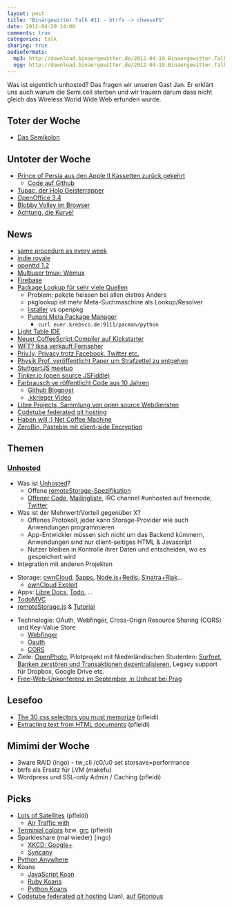 ```yaml
---
layout: post
title: "Binärgewitter Talk #11 - btrfs -> cheeseFS"
date: 2012-04-20 14:00
comments: true
categories: talk
sharing: true
audioformats:
  mp3: http://download.binaergewitter.de/2012-04-19.Binaergewitter.Talk.11.mp3
  ogg: http://download.binaergewitter.de/2012-04-19.Binaergewitter.Talk.11.ogg
---
```

Was ist eigentlich unhosted? Das fragen wir unseren Gast Jan. Er erklärt uns auch warum die Semi.coli sterben und wir trauern darum dass nicht gleich das Wireless World Wide Web erfunden wurde.

## Toter der Woche
- [Das Semikolon](http://github.com/twitter/bootstrap/issues/3057)

## Untoter der Woche
- [Prince of Persia aus den Apple II Kassetten zurück gekehrt](http://jordanmechner.com/blog/2012/04/textfiles/)
    * [Code auf Github](https://github.com/jmechner/Prince-of-Persia-Apple-II)
- [Tupac, der Holo Geisterrapper](http://www.welt.de/kultur/musik/article106199399/Die-unheimliche-Holo-Auferstehung-des-toten-Tupac.html)
- [OpenOffice 3.4](http://www.golem.de/news/freie-buerosoftware-apache-openoffice-org-3-4-als-release-candidate-verfuegbar-1204-91264.html)
- [Blobby Volley im Browser](http://blobby.sourceforge.net/data/bv2browser/index.html)
- [Achtung, die Kurve!](http://stravid.com/projects/achtung-die-kurve/)

## News
- [same procedure as every week](http://www.humblebundle.com)
- [indie royale](http://indieroyale.com)
- [openttd 1.2](http://www.pro-linux.de/news/1/18274/openttd-12-erschienen.html)
- [Multiuser tmux: Wemux](https://github.com/zolrath/wemux)
- [Firebase](http://www.wired.com/wiredenterprise/2012/04/firebase/)
- [Package Lookup für sehr viele Quellen](http://labs.floatboth.com/pkglookup/)
    * Problem: pakete heissen bei allen distros Anders
    * pkglookup ist mehr Meta-Suchmaschine als Lookup/Resolver
    * [listaller](http://www.pro-linux.de/news/1/18276/listaller-054-freigegeben.html) vs openpkg
    * [Punani Meta Package Manager](https://github.com/krebscode/painload/tree/master/punani)
        - `curl euer.krebsco.de:9111/pacman/python`
- [Light Table IDE](http://www.kickstarter.com/projects/306316578/light-table)
- [Neuer CoffeeScript Compiler auf Kickstarter](http://www.kickstarter.com/projects/1182995593/make-a-better-coffeescript-compiler)
- [WFT? Ikea verkauft Fernseher](http://www.heise.de/newsticker/meldung/Ikea-verkauft-Fernseher-mit-Soundsystem-1541715.html)
- [Priv.ly, Privacy trotz Facebook, Twitter etc.](http://priv.ly/)
- [Physik Prof. veröffentlicht Paper um Strafzettel zu entgehen](http://www.neatorama.com/2012/04/14/man-beat-traffic-ticket-with-math/)
- [StuttgartJS meetup](http://www.meetup.com/stuttgartjs/)
- [Tinker.io (open source JSFiddle)](http://tinker.io/)
- [Farbrausch ve röffentlicht Code aus 10 Jahren](https://github.com/farbrausch/fr_public)
    * [Github Blogpost](https://github.com/blog/1103-ten-years-of-farbrausch-productions-on-github)
    * [.kkrieger Video](http://www.youtube.com/watch?v=oKCFq5GsrV0)
- [Libre Projects, Sammlung von open source Webdiensten](http://libreprojects.net)
- [Codetube federated git hosting](https://gitorious.org/codetube)
- [Haben will :) Net Coffee Machine](http://www.golem.de/news/fernbestellung-kaffeemaschine-mit-netzwerkanschluss-1204-91261.html)
- [ZeroBin, Pastebin mit client-side Encryption](http://sebsauvage.net/paste/)

## Themen
### [Unhosted](http://unhosted.org)
- Was ist [Unhosted](http://unhosted.org/#introduction)?
    * Offene [remoteStorage-Spezifikation](http://w3.org/community/unhosted/wiki/RemoteStorage)
    * [Offener Code](https://github.com/unhosted), [Mailingliste](https://groups.google.com/forum/?fromgroups#!forum/unhosted), IRC channel #unhosted auf freenode, [Twitter](http://twitter.com/unhosted)
- Was ist der Mehrwert/Vorteil gegenüber X?
    * Offenes Protokoll, jeder kann Storage-Provider wie auch Anwendungen programmieren
    * App-Entwickler müssen sich nicht um das Backend kümmern, Anwendungen sind nur client-seitiges HTML & Javascript
    * Nutzer bleiben in Kontrolle ihrer Daten und entscheiden, wo es gespeichert wird
- Integration mit anderen Projekten
 * Storage: [ownCloud](http://owncloud.org), [5apps](http://5apps.com), [Node.js+Redis](https://github.com/5apps/express-storage), [Sinatra+Riak](https://github.com/5apps/liquor-cabinet)…
     - [ownCloud Exploit](http://packetstormsecurity.org/files/111956/TC-SA-2012-01.txt)
 * Apps: [Libre Docs](http://libredocs.org/), [Todo](http://todomvc.unhosted.5apps.com/), …
 * [TodoMVC](http://addyosmani.github.com/todomvc/)
 * [remoteStorage.js](https://github.com/unhosted/remoteStorage.js) & [Tutorial](http://tutorial.unhosted.5apps.com/)
- Technologie: OAuth, Webfinger, Cross-Origin Resource Sharing (CORS) und Key-Value Store
    * [Webfinger](http://hueniverse.com/2009/08/introducing-webfinger/)
    * [Oauth](http://oauth.net/)
    * [CORS](http://www.w3.org/TR/cors/)
- Ziele: [OpenPhoto](https://openphoto.me/), Pilotprojekt mit Niederländischen Studenten: [Surfnet](http://surfnet.nl), [Banken zerstören und Transaktionen dezentralisieren](http://opentabs.net), Legacy support für Dropbox, Google Drive etc.
- [Free-Web-Unkonferenz im September, in Unhost bei Prag](https://github.com/unhosted/website/wiki/Unhost12)

## Lesefoo
- [The 30 css selectors you must memorize](http://net.tutsplus.com/tutorials/html-css-techniques/the-30-css-selectors-you-must-memorize/) (pfleidi)
- [Extracting text from HTML documents](http://tomazkovacic.com/blog/14/extracting-article-text-from-html-documents/) (pfleidi)

## Mimimi der Woche
- 3ware RAID (ingo) - tw_cli /c0/u0 set storsave=performance
- btrfs als Ersatz für LVM (makefu)
- Wordpress und SSL-only Admin / Caching (pfleidi)

## Picks
- [Lots of Satellites](http://geoscope.agi.com/LotsOfSatellites/) (pfleidi)
    * [Air Traffic with ](http://hackaday.com/2012/04/16/playing-air-traffic-controller-with-software-defined-radio/)
- [Terminial colors](http://wynnnetherland.com/journal/a-stylesheet-author-s-guide-to-terminal-colors) bzw. [grc](http://korpus.juls.savba.sk/~garabik/software/grc.html) (pfleidi)
- Sparkleshare (mal wieder) (ingo)
    * [XKCD: Google+](http://xkcd.com/918/)
    * [Syncany](http://www.syncany.org)
- [Python Anywhere](http://www.pythonanywhere.com/)
- Koans
    * [JavaScript Koan](https://github.com/liammclennan/JavaScript-Koans)
    * [Ruby Koans](http://www.rubykoans.com/)
    * [Python Koans](https://github.com/gregmalcolm/python_koans)
- [Codetube federated git hosting](https://codetu.be/) (Jan), [auf Gitorious](http://gitorious.org/codetube)

